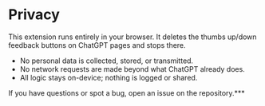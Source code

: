 # Privacy

This extension runs entirely in your browser. It deletes the thumbs up/down feedback buttons on ChatGPT pages and stops there.

- No personal data is collected, stored, or transmitted.
- No network requests are made beyond what ChatGPT already does.
- All logic stays on-device; nothing is logged or shared.

If you have questions or spot a bug, open an issue on the repository.***
